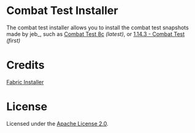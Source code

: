 # Combat Test Installer
The combat test installer allows you to install the combat test snapshots made by jeb_, such as [Combat Test 8c](https://minecraft.fandom.com/wiki/Java_Edition_Combat_Test_8c) *(latest)*, or [1.14.3 - Combat Test](https://minecraft.fandom.com/wiki/Java_Edition_1.14.3_-_Combat_Test) *(first)*

# Credits
[Fabric Installer](https://github.com/FabricMC/fabric-installer/)

# License
Licensed under the [Apache License 2.0](https://github.com/nexia-cts/combat-test-installer/blob/main/LICENSE).
